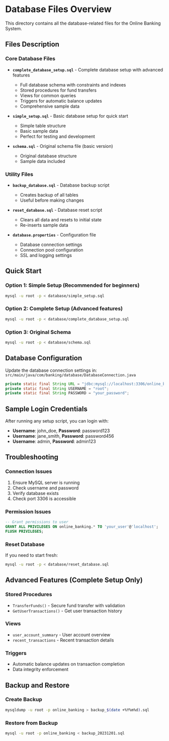 # Database Files Overview

This directory contains all the database-related files for the Online Banking System.

## Files Description

### Core Database Files
- **`complete_database_setup.sql`** - Complete database setup with advanced features
  - Full database schema with constraints and indexes
  - Stored procedures for fund transfers
  - Views for common queries
  - Triggers for automatic balance updates
  - Comprehensive sample data

- **`simple_setup.sql`** - Basic database setup for quick start
  - Simple table structure
  - Basic sample data
  - Perfect for testing and development

- **`schema.sql`** - Original schema file (basic version)
  - Original database structure
  - Sample data included

### Utility Files
- **`backup_database.sql`** - Database backup script
  - Creates backup of all tables
  - Useful before making changes

- **`reset_database.sql`** - Database reset script
  - Clears all data and resets to initial state
  - Re-inserts sample data

- **`database.properties`** - Configuration file
  - Database connection settings
  - Connection pool configuration
  - SSL and logging settings

## Quick Start

### Option 1: Simple Setup (Recommended for beginners)
```bash
mysql -u root -p < database/simple_setup.sql
```

### Option 2: Complete Setup (Advanced features)
```bash
mysql -u root -p < database/complete_database_setup.sql
```

### Option 3: Original Schema
```bash
mysql -u root -p < database/schema.sql
```

## Database Configuration

Update the database connection settings in:
`src/main/java/com/banking/database/DatabaseConnection.java`

```java
private static final String URL = "jdbc:mysql://localhost:3306/online_banking";
private static final String USERNAME = "root";
private static final String PASSWORD = "your_password";
```

## Sample Login Credentials

After running any setup script, you can login with:

- **Username**: john_doe, **Password**: password123
- **Username**: jane_smith, **Password**: password456
- **Username**: admin, **Password**: admin123

## Troubleshooting

### Connection Issues
1. Ensure MySQL server is running
2. Check username and password
3. Verify database exists
4. Check port 3306 is accessible

### Permission Issues
```sql
-- Grant permissions to user
GRANT ALL PRIVILEGES ON online_banking.* TO 'your_user'@'localhost';
FLUSH PRIVILEGES;
```

### Reset Database
If you need to start fresh:
```bash
mysql -u root -p < database/reset_database.sql
```

## Advanced Features (Complete Setup Only)

### Stored Procedures
- `TransferFunds()` - Secure fund transfer with validation
- `GetUserTransactions()` - Get user transaction history

### Views
- `user_account_summary` - User account overview
- `recent_transactions` - Recent transaction details

### Triggers
- Automatic balance updates on transaction completion
- Data integrity enforcement

## Backup and Restore

### Create Backup
```bash
mysqldump -u root -p online_banking > backup_$(date +%Y%m%d).sql
```

### Restore from Backup
```bash
mysql -u root -p online_banking < backup_20231201.sql
```
